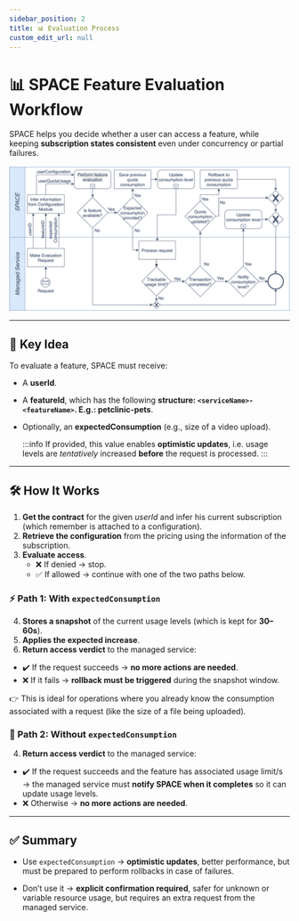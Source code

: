 ```yaml
---
sidebar_position: 2
title: 📊 Evaluation Process
custom_edit_url: null
---
```


# 📊 SPACE Feature Evaluation Workflow

SPACE helps you decide whether a user can access a feature, while keeping **subscription states consistent** even under concurrency or partial failures.

![SPACE Feature Evaluation Process](../../static/img/space/evaluation.png)

---

## 🔑 Key Idea
To evaluate a feature, SPACE must receive:
- A **userId**.
- A **featureId**, which has the following **structure: `<serviceName>-<featureName>`. E.g.: petclinic-pets**.
- Optionally, an **expectedConsumption** (e.g., size of a video upload). 

  :::info
  If provided, this value enables **optimistic updates**, i.e. usage levels are *tentatively* increased **before** the request is processed.
  :::

---

## 🛠 How It Works
1. **Get the contract** for the given *userId* and infer his current subscription (which remember is attached to a configuration).
2. **Retrieve the configuration**  from the pricing using the information of the subscription.
3. **Evaluate access**.  
   - ❌ If denied → stop.  
   - ✅ If allowed → continue with one of the two paths below.

### ⚡ Path 1: With `expectedConsumption`

4. **Stores a snapshot** of the current usage levels (which is kept for **30–60s**).  
5. **Applies the expected increase**.  
6. **Return access verdict** to the managed service:

  - ✔️ If the request succeeds → **no more actions are needed**.
  - ❌ If it fails → **rollback must be triggered** during the snapshot window.  

👉 This is ideal for operations where you already know the consumption associated with a request (like the size of a file being uploaded).

### 📩 Path 2: Without `expectedConsumption`

4. **Return access verdict** to the managed service:
  - ✔️ If the request succeeds and the feature has associated usage limit/s → the managed service must **notify SPACE when it completes** so it can update usage levels.
  - ❌ Otherwise → **no more actions are needed**.

---

## ✅ Summary

- Use `expectedConsumption` → **optimistic updates**, better performance, but must be prepared to perform rollbacks in case of failures.

- Don’t use it → **explicit confirmation required**, safer for unknown or variable resource usage, but requires an extra request from the managed service.